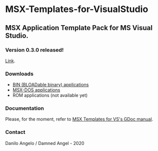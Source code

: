 # MSX-Templates-for-VisualStudio
## MSX Application Template Pack for MS Visual Studio.

### Version 0.3.0 released!
[Link](https://github.com/DamnedAngel/MSX-Templates-for-VisualStudio/releases/tag/v0.3.0).

### Downloads

* [BIN (BLOADable binary) applications](https://github.com/DamnedAngel/MSX-Templates-for-VisualStudio/releases/download/v0.3.0/MSX-DOS.Application.zip)
* [MSX-DOS applications](https://github.com/DamnedAngel/MSX-Templates-for-VisualStudio/releases/download/v0.3.0/MSX-DOS.Application.zip)
* ROM applications (not available yet)

### Documentation

Please, for the moment, refer to [MSX Templates for VS's GDoc manual](https://docs.google.com/document/d/1Y2rTTMBN08Au59e44pzdX0ptVWfLfMgG1gp2e-KUVIE/edit?usp=sharing).

### Contact

Danilo Angelo / Damned Angel - 2020
